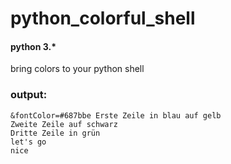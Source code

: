 # python_colorful_shell
#### python 3.*
bring colors to your python shell
### output:
```
&fontColor=#687bbe Erste Zeile in blau auf gelb
Zweite Zeile auf schwarz
Dritte Zeile in grün
let's go
nice
```
